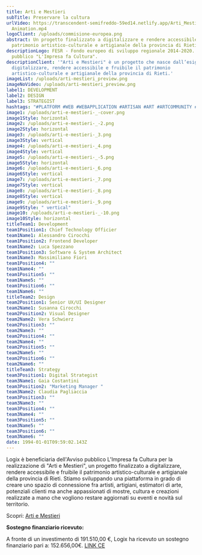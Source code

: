 ```yaml
---
title: Arti e Mestieri
subTitle: Preservare la cultura
urlVideo: https://transcendent-semifreddo-59ed14.netlify.app/Arti_Mestieri_Case
  Animation.mp4
logoClient: /uploads/commisione-europea.png
abstract: Un progetto finalizzato a digitalizzare e rendere accessibile il
  patrimonio artistico-culturale e artigianale della provincia di Rieti.
descriptionLogo: FESR - Fondo europeo di sviluppo regionale 2014-2020. Avviso
  pubblico "L'Impresa fa Cultura".
descriptionClient: '"Arti e Mestieri" è un progetto che nasce dall’esigenza di
  digitalizzare, rendere accessibile e fruibile il patrimonio
  artistico-culturale e artigianale della provincia di Rieti.'
imageList: /uploads/arti-mestieri_preview.png
imageNoVideo: /uploads/arti-mestieri_preview.png
label1: DEVELOPMENT
label2: DESIGN
label3: STRATEGIST
hashtags: "#PLATFORM #WEB #WEBAPPLICATION #ARTISAN #ART #ARTCOMMUNITY #CREATIVE"
image1: /uploads/arti-e-mestieri-_-cover.png
image1Style: horizontal
image2: /uploads/arti-e-mestieri-_-2.png
image2Style: horizontal
image3: /uploads/arti-e-mestieri-_3.png
image3Style: vertical
image4: /uploads/arti-e-mestieri-_4.png
image4Style: vertical
image5: /uploads/arti-e-mestieri-_-5.png
image5Style: horizontal
image6: /uploads/arti-e-mestieri-_6.png
image6Style: vertical
image7: /uploads/arti-e-mestieri-_7.png
image7Style: vertical
image8: /uploads/arti-e-mestieri-_8.png
image8Style: vertical
image9: /uploads/arti-e-mestieri-_9.png
image9Style: " vertical"
image10: /uploads/arti-e-mestieri-_-10.png
image10Style: horizontal
titleTeam1: Development
team1Position1: Chief Technology Officier
team1Name1: Alessandro Cirocchi
team1Position2: Frontend Developer
team1Name2: Luca Spezzano
team1Position3: Software & System Architect
team1Name3: Massimiliano Fiori
team1Position4: ""
team1Name4: ""
team1Position5: ""
team1Name5: ""
team1Position6: ""
team1Name6: ""
titleTeam2: Design
team2Position1: Senior UX/UI Designer
team2Name1: Susanna Cirocchi
team2Position2: Visual Designer
team2Name2: Vera Schwierz
team2Position3: ""
team2Name3: ""
team2Position4: ""
team2Name4: ""
team2Position5: ""
team2Name5: ""
team2Position6: ""
team2Name6: ""
titleTeam3: Strategy
team3Position1: Digital Strategist
team3Name1: Gaia Costantini
team3Position2: "Marketing Manager "
team3Name2: Claudia Pagliaccia
team3Position3: ""
team3Name3: ""
team3Position4: ""
team3Name4: ""
team3Position5: ""
team3Name5: ""
team3Position6: ""
team3Name6: ""
date: 1994-01-01T09:59:02.143Z
---
```

Logix è beneficiaria dell'Avviso pubblico L'Impresa fa Cultura per la realizzazione di "Arti e Mestieri", un progetto finalizzato a digitalizzare, rendere accessibile e fruibile il patrimonio artistico-culturale e artigianale della provincia di Rieti. Stiamo sviluppando una piattaforma in grado di creare uno spazio di connessione fra artisti, artigiani, estimatori di arte, potenziali clienti ma anche appassionati di mostre, cultura e creazioni realizzate a mano che vogliono restare aggiornati su eventi e novità sul territorio.

Scopri: [Arti e Mestieri](https://www.arti-mestieri.com/)[](https://ec.europa.eu/regional_policy/funding/erdf_en?etrans=it)

**Sostegno finanziario ricevuto:**

A fronte di un investimento di 191.510,00 €, Logix ha ricevuto un sostegno finanziario pari a: 152.656,00€. [LINK CE](https://ec.europa.eu/regional_policy/it/funding/erdf/)